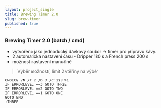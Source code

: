 ```yaml
---
layout: project_single
title: Brewing Timer 2.0
slug: brew-timer
published: true
---
```

### Brewing Timer 2.0 (batch / cmd)



- vytvořeno jako jednoduchý dávkový soubor -> timer pro přípravu kávy.
- 2 automatická nastavení času - Dripper 180 s a French press 200 s
- možnost nastavení manuálně


> Výběr možností, limit 2 vtěřiny na výběr


```
CHOICE /N /T 2 /D 3 /C:123 %1
IF ERRORLEVEL ==3 GOTO THREE
IF ERRORLEVEL ==2 GOTO TWO
IF ERRORLEVEL ==1 GOTO ONE
GOTO END
:THREE
```
